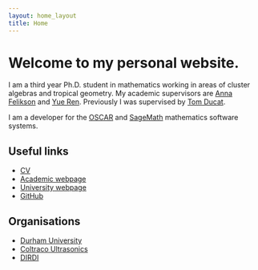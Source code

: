 ```yaml
---
layout: home_layout
title: Home
---
```


# Welcome to my personal website.

I am a third year Ph.D. student in mathematics working in areas of cluster algebras and tropical geometry. My academic supervisors are [Anna Felikson](https://www.maths.dur.ac.uk/users/anna.felikson/) and [Yue Ren](https://www.yueren.de/). Previously I was supervised by [Tom Ducat](https://sites.google.com/site/tomducatmaths/).

I am a developer for the [OSCAR](https://docs.oscar-system.org/dev/) and [SageMath](https://www.sagemath.org/) mathematics software systems.


## Useful links

- [CV](files/oliver-cv.pdf)    
- [Academic webpage](https://www.maths.dur.ac.uk/users/oliver.j.daisey/)
- [University webpage](https://www.durham.ac.uk/staff/oliver-j-daisey/)
- [GitHub](http://www.github.com/oliverdaisey)

## Organisations

- [Durham University](https://www.durham.ac.uk)
- [Coltraco Ultrasonics](https://www.coltraco.co.uk)
- [DIRDI](https://dirdi.org)